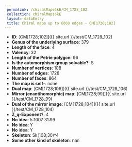```yaml
--- 
 permalink: /chiralMaps6kE/CM_1728_102 
 collection: chiralMaps6kE
 layout: dataEntry
 title: Chiral maps up to 6000 edges - CM[1728;102]
---
```


- **ID**: [CM[1728;102]]({{ site.url }}/test/CM_1728_102)
- **Genus of the underlying surface**: 379
- **Length of the face**: 4
- **Valency**: 32
- **Length of the Petrie polygon**: 96
- **Is the automorphism group solvable?**: S
- **Number of vertices**: 108
- **Number of edges**: 1728
- **Number of faces**: 864
- **The map is self-**: none
- **Dual map**: [CM[1728;106]]({{ site.url }}/test/CM_1728_106)
- **Mirror (enantihomorphic) map**: [CM[1728;99]]({{ site.url }}/test/CM_1728_99)
- **Dual of the mirror image**: [CM[1728;104]]({{ site.url }}/test/CM_1728_104)
- **Z_q-Exponent?**: 4
- **No idea**:  5:1007 31:99
- **No idea**: Y
- **No idea**: Y
- **Skeleton**: Sk(108;30)^4
- **Some other kind of skeleton**: nan
